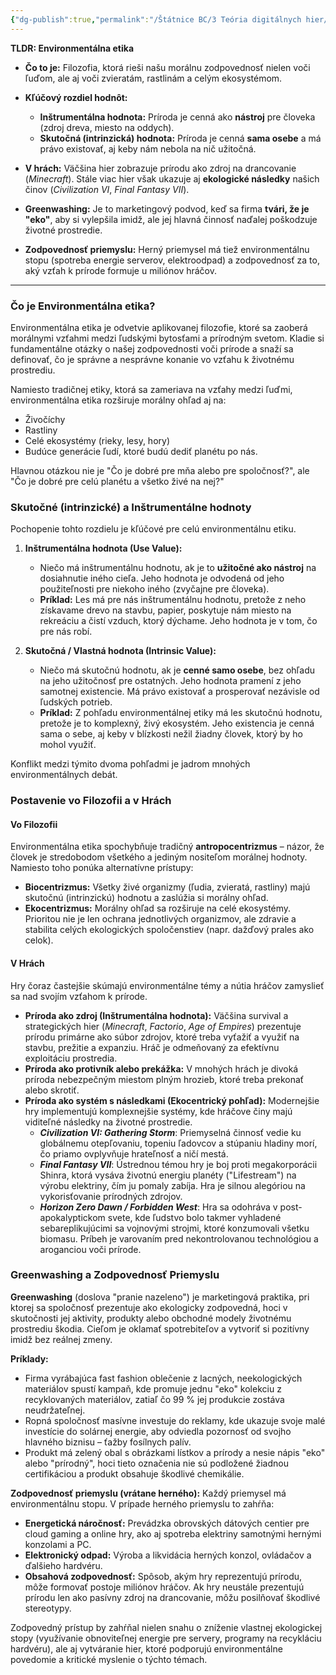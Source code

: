 ```yaml
---
{"dg-publish":true,"permalink":"/Štátnice BC/3 Teória digitálnych hier/06 Environmentálna etika/","created":"2025-06-20T14:45:46.594+02:00","updated":"2025-06-28T19:47:39.910+02:00"}
---
```


**TLDR: Environmentálna etika**

- **Čo to je:** Filozofia, ktorá rieši našu morálnu zodpovednosť nielen voči ľuďom, ale aj voči zvieratám, rastlinám a celým ekosystémom.
    
- **Kľúčový rozdiel hodnôt:**
    - **Inštrumentálna hodnota:** Príroda je cenná ako **nástroj** pre človeka (zdroj dreva, miesto na oddych).
    - **Skutočná (intrinzická) hodnota:** Príroda je cenná **sama osebe** a má právo existovať, aj keby nám nebola na nič užitočná.
    
- **V hrách:** Väčšina hier zobrazuje prírodu ako zdroj na drancovanie (_Minecraft_). Stále viac hier však ukazuje aj **ekologické následky** našich činov (_Civilization VI_, _Final Fantasy VII_).
    
- **Greenwashing:** Je to marketingový podvod, keď sa firma **tvári, že je "eko"**, aby si vylepšila imidž, ale jej hlavná činnosť naďalej poškodzuje životné prostredie.
    
- **Zodpovednosť priemyslu:** Herný priemysel má tiež environmentálnu stopu (spotreba energie serverov, elektroodpad) a zodpovednosť za to, aký vzťah k prírode formuje u miliónov hráčov.

---

### **Čo je Environmentálna etika?**

Environmentálna etika je odvetvie aplikovanej filozofie, ktoré sa zaoberá morálnymi vzťahmi medzi ľudskými bytosťami a prírodným svetom. Kladie si fundamentálne otázky o našej zodpovednosti voči prírode a snaží sa definovať, čo je správne a nesprávne konanie vo vzťahu k životnému prostrediu.

Namiesto tradičnej etiky, ktorá sa zameriava na vzťahy medzi ľuďmi, environmentálna etika rozširuje morálny ohľad aj na:

- Živočíchy
- Rastliny
- Celé ekosystémy (rieky, lesy, hory)
- Budúce generácie ľudí, ktoré budú dediť planétu po nás.

Hlavnou otázkou nie je "Čo je dobré pre mňa alebo pre spoločnosť?", ale "Čo je dobré pre celú planétu a všetko živé na nej?"

### **Skutočné (intrinzické) a Inštrumentálne hodnoty**

Pochopenie tohto rozdielu je kľúčové pre celú environmentálnu etiku.

1. **Inštrumentálna hodnota (Use Value):**
    
    - Niečo má inštrumentálnu hodnotu, ak je to **užitočné ako nástroj** na dosiahnutie iného cieľa. Jeho hodnota je odvodená od jeho použiteľnosti pre niekoho iného (zvyčajne pre človeka).
    - **Príklad:** Les má pre nás inštrumentálnu hodnotu, pretože z neho získavame drevo na stavbu, papier, poskytuje nám miesto na rekreáciu a čistí vzduch, ktorý dýchame. Jeho hodnota je v tom, čo pre nás robí.
2. **Skutočná / Vlastná hodnota (Intrinsic Value):**
    
    - Niečo má skutočnú hodnotu, ak je **cenné samo osebe**, bez ohľadu na jeho užitočnosť pre ostatných. Jeho hodnota pramení z jeho samotnej existencie. Má právo existovať a prosperovať nezávisle od ľudských potrieb.
    - **Príklad:** Z pohľadu environmentálnej etiky má les skutočnú hodnotu, pretože je to komplexný, živý ekosystém. Jeho existencia je cenná sama o sebe, aj keby v blízkosti nežil žiadny človek, ktorý by ho mohol využiť.

Konflikt medzi týmito dvoma pohľadmi je jadrom mnohých environmentálnych debát.

### **Postavenie vo Filozofii a v Hrách**

#### **Vo Filozofii**

Environmentálna etika spochybňuje tradičný **antropocentrizmus** – názor, že človek je stredobodom všetkého a jediným nositeľom morálnej hodnoty. Namiesto toho ponúka alternatívne prístupy:

- **Biocentrizmus:** Všetky živé organizmy (ľudia, zvieratá, rastliny) majú skutočnú (intrinzickú) hodnotu a zaslúžia si morálny ohľad.
- **Ekocentrizmus:** Morálny ohľad sa rozširuje na celé ekosystémy. Prioritou nie je len ochrana jednotlivých organizmov, ale zdravie a stabilita celých ekologických spoločenstiev (napr. dažďový prales ako celok).

#### **V Hrách**

Hry čoraz častejšie skúmajú environmentálne témy a nútia hráčov zamyslieť sa nad svojím vzťahom k prírode.

- **Príroda ako zdroj (Inštrumentálna hodnota):** Väčšina survival a strategických hier (_Minecraft_, _Factorio_, _Age of Empires_) prezentuje prírodu primárne ako súbor zdrojov, ktoré treba vyťažiť a využiť na stavbu, prežitie a expanziu. Hráč je odmeňovaný za efektívnu exploitáciu prostredia.
- **Príroda ako protivník alebo prekážka:** V mnohých hrách je divoká príroda nebezpečným miestom plným hrozieb, ktoré treba prekonať alebo skrotiť.
- **Príroda ako systém s následkami (Ekocentrický pohľad):** Modernejšie hry implementujú komplexnejšie systémy, kde hráčove činy majú viditeľné následky na životné prostredie.
    - _**Civilization VI: Gathering Storm**_: Priemyselná činnosť vedie ku globálnemu otepľovaniu, topeniu ľadovcov a stúpaniu hladiny morí, čo priamo ovplyvňuje hrateľnosť a ničí mestá.
    - _**Final Fantasy VII**_: Ústrednou témou hry je boj proti megakorporácii Shinra, ktorá vysáva životnú energiu planéty ("Lifestream") na výrobu elektriny, čím ju pomaly zabíja. Hra je silnou alegóriou na vykorisťovanie prírodných zdrojov.
    - _**Horizon Zero Dawn / Forbidden West**_: Hra sa odohráva v post-apokalyptickom svete, kde ľudstvo bolo takmer vyhladené sebareplikujúcimi sa vojnovými strojmi, ktoré konzumovali všetku biomasu. Príbeh je varovaním pred nekontrolovanou technológiou a aroganciou voči prírode.

### **Greenwashing a Zodpovednosť Priemyslu**

**Greenwashing** (doslova "pranie nazeleno") je marketingová praktika, pri ktorej sa spoločnosť prezentuje ako ekologicky zodpovedná, hoci v skutočnosti jej aktivity, produkty alebo obchodné modely životnému prostrediu škodia. Cieľom je oklamať spotrebiteľov a vytvoriť si pozitívny imidž bez reálnej zmeny.

**Príklady:**

- Firma vyrábajúca fast fashion oblečenie z lacných, neekologických materiálov spustí kampaň, kde promuje jednu "eko" kolekciu z recyklovaných materiálov, zatiaľ čo 99 % jej produkcie zostáva neudržateľnej.
- Ropná spoločnosť masívne investuje do reklamy, kde ukazuje svoje malé investície do solárnej energie, aby odviedla pozornosť od svojho hlavného biznisu – ťažby fosílnych palív.
- Produkt má zelený obal s obrázkami lístkov a prírody a nesie nápis "eko" alebo "prírodný", hoci tieto označenia nie sú podložené žiadnou certifikáciou a produkt obsahuje škodlivé chemikálie.

**Zodpovednosť priemyslu (vrátane herného):** Každý priemysel má environmentálnu stopu. V prípade herného priemyslu to zahŕňa:

- **Energetická náročnosť:** Prevádzka obrovských dátových centier pre cloud gaming a online hry, ako aj spotreba elektriny samotnými hernými konzolami a PC.
- **Elektronický odpad:** Výroba a likvidácia herných konzol, ovládačov a ďalšieho hardvéru.
- **Obsahová zodpovednosť:** Spôsob, akým hry reprezentujú prírodu, môže formovať postoje miliónov hráčov. Ak hry neustále prezentujú prírodu len ako pasívny zdroj na drancovanie, môžu posilňovať škodlivé stereotypy.

Zodpovedný prístup by zahŕňal nielen snahu o zníženie vlastnej ekologickej stopy (využívanie obnoviteľnej energie pre servery, programy na recykláciu hardvéru), ale aj vytváranie hier, ktoré podporujú environmentálne povedomie a kritické myslenie o týchto témach.